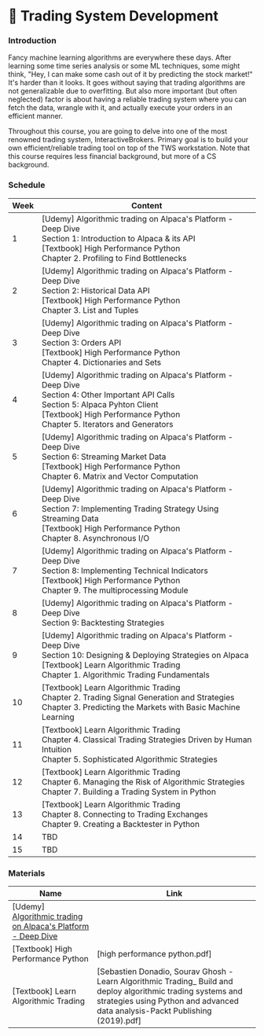 # 📂 Trading System Development

### Introduction

Fancy machine learning algorithms are everywhere these days. After learning some time series analysis or some ML techniques, some might think, "Hey, I can make some cash out of it by predicting the stock market!" It's harder than it looks. It goes without saying that trading algorithms are not generalizable due to overfitting. But also more important (but often neglected) factor is about having a reliable trading system where you can fetch the data, wrangle with it, and actually execute your orders in an efficient manner.

Throughout this course, you are going to delve into one of the most renowned trading system, InteractiveBrokers. Primary goal is to build your own efficient/reliable trading tool on top of the TWS workstation. Note that this course requires less financial background, but more of a CS background.

### Schedule

| Week | Content                                                                                                                                                                                                              |
| ---- | -------------------------------------------------------------------------------------------------------------------------------------------------------------------------------------------------------------------- |
| 1    | [Udemy] Algorithmic trading on Alpaca's Platform - Deep Dive<br>Section 1: Introduction to Alpaca & its API<br>[Textbook] High Performance Python<br>Chapter 2. Profiling to Find Bottlenecks                        |
| 2    | [Udemy] Algorithmic trading on Alpaca's Platform - Deep Dive<br>Section 2: Historical Data API<br>[Textbook] High Performance Python<br>Chapter 3. List and Tuples                                                   |
| 3    | [Udemy] Algorithmic trading on Alpaca's Platform - Deep Dive<br>Section 3: Orders API<br>[Textbook] High Performance Python<br>Chapter 4. Dictionaries and Sets                                                      |
| 4    | [Udemy] Algorithmic trading on Alpaca's Platform - Deep Dive<br>Section 4: Other Important API Calls<br>Section 5: Alpaca Pyhton Client<br>[Textbook] High Performance Python<br>Chapter 5. Iterators and Generators |
| 5    | [Udemy] Algorithmic trading on Alpaca's Platform - Deep Dive<br>Section 6: Streaming Market Data<br>[Textbook] High Performance Python<br>Chapter 6. Matrix and Vector Computation                                   |
| 6    | [Udemy] Algorithmic trading on Alpaca's Platform - Deep Dive<br>Section 7: Implementing Trading Strategy Using Streaming Data<br>[Textbook] High Performance Python<br>Chapter 8. Asynchronous I/O                   |
| 7    | [Udemy] Algorithmic trading on Alpaca's Platform - Deep Dive<br>Section 8: Implementing Technical Indicators<br>[Textbook] High Performance Python<br>Chapter 9. The multiprocessing Module                          |
| 8    | [Udemy] Algorithmic trading on Alpaca's Platform - Deep Dive<br>Section 9: Backtesting Strategies                                                                                                                    |
| 9    | [Udemy] Algorithmic trading on Alpaca's Platform - Deep Dive<br>Section 10: Designing & Deploying Strategies on Alpaca<br>[Textbook] Learn Algorithmic Trading<br>Chapter 1. Algorithmic Trading Fundamentals        |
| 10   | [Textbook] Learn Algorithmic Trading<br>Chapter 2. Trading Signal Generation and Strategies<br>Chapter 3. Predicting the Markets with Basic Machine Learning                                                         |
| 11   | [Textbook] Learn Algorithmic Trading<br>Chapter 4. Classical Trading Strategies Driven by Human Intuition<br>Chapter 5. Sophisticated Algorithmic Strategies                                                         |
| 12   | [Textbook] Learn Algorithmic Trading<br>Chapter 6. Managing the Risk of Algorithmic Strategies<br>Chapter 7. Building a Trading System in Python                                                                     |
| 13   | [Textbook] Learn Algorithmic Trading<br>Chapter 8. Connecting to Trading Exchanges<br>Chapter 9. Creating a Backtester in Python                                                                                     |
| 14   | TBD                                                                                                                                                                                                                  |
| 15   | TBD                                                                                                                                                                                                                  |

### Materials

| Name                                                                                                                                            | Link                                                                                                                                                                                            |
| ----------------------------------------------------------------------------------------------------------------------------------------------- | ----------------------------------------------------------------------------------------------------------------------------------------------------------------------------------------------- |
| [Udemy] [Algorithmic trading on Alpaca's Platform - Deep Dive](https://www.udemy.com/course/algorithmic-trading-on-alpacas-platform-deep-dive/) |                                                                                                                                                                                                 |
| [Textbook] High Performance Python                                                                                                              | [high performance python.pdf]                                                                                                                                                                   |
| [Textbook] Learn Algorithmic Trading                                                                                                            | [Sebastien Donadio, Sourav Ghosh - Learn Algorithmic Trading\_ Build and deploy algorithmic trading systems and strategies using Python and advanced data analysis-Packt Publishing (2019).pdf] |
